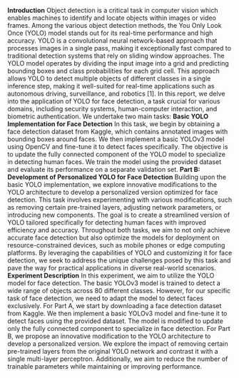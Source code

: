 **Introduction**
Object detection is a critical task in computer vision which enables machines to identify and
locate objects within images or video frames. Among the various object detection methods, the
You Only Look Once (YOLO) model stands out for its real-time performance and high
accuracy. YOLO is a convolutional neural network-based approach that processes images in a
single pass, making it exceptionally fast compared to traditional detection systems that rely on
sliding window approaches.
The YOLO model operates by dividing the input image into a grid and predicting bounding
boxes and class probabilities for each grid cell. This approach allows YOLO to detect multiple
objects of different classes in a single inference step, making it well-suited for real-time
applications such as autonomous driving, surveillance, and robotics [1].
In this report, we delve into the application of YOLO for face detection, a task crucial for
various domains, including security systems, human-computer interaction, and biometric
authentication. We undertake two main tasks:
**Basic YOLO Implementation for Face Detection** 
In this task, we begin by obtaining a face detection dataset from Kaggle, which contains
annotated images with bounding boxes around faces. We then implement a basic
YOLOv3 model using OpenCV and fine-tune it to detect faces specifically. The
objective is to update the fully connected component of the YOLO model to specialize
in detecting human faces. We train the model using the provided dataset and evaluate
its performance on a separate validation set.
**Part B: Development of Personalized YOLO for Face Detection**
Building upon the basic YOLO implementation, we explore innovative modifications
to the YOLO architecture to develop a personalized version optimized for face
detection. This task involves experimenting with various modifications, such as
removing certain pre-trained layers, adjusting network parameters, or introducing new
components. The goal is to create a streamlined version of YOLO tailored specifically
for detecting human faces with improved efficiency and accuracy.
Throughout both tasks, we aim to not only achieve accurate face detection but also optimize
the models for deployment on resource-constrained devices, such as mobile phones or edge
computing platforms. By leveraging the capabilities of YOLO and customizing it for face
detection, we seek to address the unique challenges posed by this task and pave the way for
practical applications in diverse real-world scenarios.
**Experiment Description** 
In this experiment, we aim to utilize the YOLO model for face detection. The basic YOLOv3
model is trained to detect a wide range of objects across 80 different classes. However, for our
specific task of face detection, we need to adapt the model to detect faces exclusively.
For Part A, we start by downloading a face detection dataset from Kaggle. We then implement
a basic YOLOv3 model and fine-tune it to detect faces using the provided dataset. The model
is modified to update only the fully connected component to specialize in face detection.
For Part B, we propose an innovative modification to the YOLO architecture to develop a
personalized version. We explore the impact of removing certain pre-trained layers from the
original YOLO network and contrast it with a single multi-layer perceptron. Additionally, we
aim to reduce the number of trainable parameters while maintaining or improving performance.
